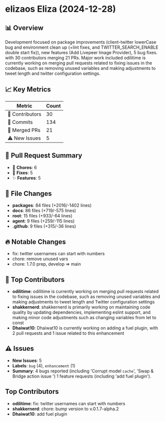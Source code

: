# elizaos Eliza (2024-12-28)
    
## 📊 Overview
Development focused on package improvements (client-twitter lowerCase bug and environment clean up (+lint fixes, and TWITTER_SEARCH_ENABLE double start fix)), new features (Add Livepeer Image Provider), 5 bug fixes. with 30 contributors merging 21 PRs. Major work included odilitime is currently working on merging pull requests related to fixing issues in the codebase, such as removing unused variables and making adjustments to tweet length and twitter configuration settings.

## 📈 Key Metrics
| Metric | Count |
|---------|--------|
| 👥 Contributors | 30 |
| 📝 Commits | 134 |
| 🔄 Merged PRs | 21 |
| ⚠️ New Issues | 5 |

## 🔄 Pull Request Summary
- 🧹 **Chores**: 6
- 🐛 **Fixes**: 5
- ✨ **Features**: 5

## 📁 File Changes
- **packages**: 84 files (+2016/-1402 lines)
- **docs**: 86 files (+719/-575 lines)
- **root**: 15 files (+933/-64 lines)
- **agent**: 9 files (+259/-115 lines)
- **.github**: 9 files (+315/-36 lines)

## 🔥 Notable Changes
- fix: twitter usernames can start with numbers
- chore: remove unused vars
- chore: 1.7.0 prep, develop => main

## 👥 Top Contributors
- **odilitime**: odilitime is currently working on merging pull requests related to fixing issues in the codebase, such as removing unused variables and making adjustments to tweet length and Twitter configuration settings
- **shakkernerd**: shakkernerd is primarily working on maintaining code quality by updating dependencies, implementing eslint support, and making minor code adjustments such as changing variables from let to const
- **Dhaiwat10**: Dhaiwat10 is currently working on adding a fuel plugin, with 2 pull requests and 1 issue related to this enhancement

## ⚠️ Issues
- **New Issues**: 5
- **Labels**: `bug` (4), `enhancement` (1)
- **Summary**: 4 bugs reported (including 'Corrupt model `cache`', 'Swap & Bridge action issue ') 1 feature requests (including 'add fuel plugin').

## Top Contributors
- **odilitime**: fix: twitter usernames can start with numbers
- **shakkernerd**: chore: bump version to v.0.1.7-alpha.2
- **Dhaiwat10**: add fuel plugin